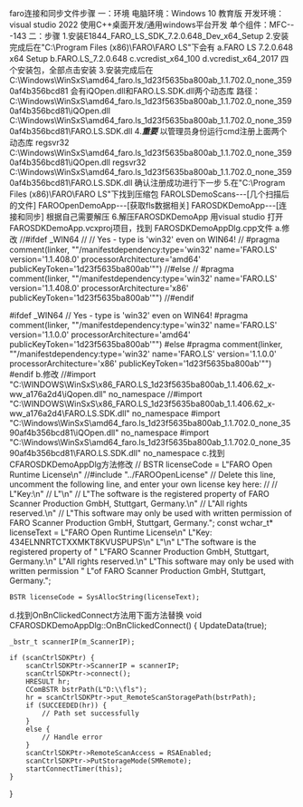faro连接和同步文件步骤
一：环境
电脑环境：Windows 10 教育版
开发环境：
visual studio 2022
使用C++桌面开发/通用windows平台开发
单个组件：MFC---143
二：步骤
1.安装E1844_FARO_LS_SDK_7.2.0.648_Dev_x64_Setup
2.安装完成后在"C:\Program Files (x86)\FARO\FARO LS"下会有
a.FARO LS 7.2.0.648 x64 Setup
b.FARO.LS_7.2.0.648
c.vcredist_x64_100
d.vcredist_x64_2017
四个安装包，全部点击安装
3.安装完成后在C:\Windows\WinSxS\amd64_faro.ls_1d23f5635ba800ab_1.1.702.0_none_3590af4b356bcd81
会有iQOpen.dll和FARO.LS.SDK.dll两个动态库
路径：
C:\Windows\WinSxS\amd64_faro.ls_1d23f5635ba800ab_1.1.702.0_none_3590af4b356bcd81\iQOpen.dll
C:\Windows\WinSxS\amd64_faro.ls_1d23f5635ba800ab_1.1.702.0_none_3590af4b356bcd81\FARO.LS.SDK.dll
4.***重要***
以管理员身份运行cmd注册上面两个动态库
regsvr32 C:\Windows\WinSxS\amd64_faro.ls_1d23f5635ba800ab_1.1.702.0_none_3590af4b356bcd81\iQOpen.dll
regsvr32 C:\Windows\WinSxS\amd64_faro.ls_1d23f5635ba800ab_1.1.702.0_none_3590af4b356bcd81\FARO.LS.SDK.dll
确认注册成功进行下一步
5.在"C:\Program Files (x86)\FARO\FARO LS"下找到压缩包
FAROLSDemoScans---[几个扫描后的文件]
FAROOpenDemoApp---[获取fls数据相关]
FAROSDKDemoApp---[连接和同步]
根据自己需要解压
6.解压FAROSDKDemoApp
用visual studio 打开FAROSDKDemoApp.vcxproj项目，找到
FAROSDKDemoAppDlg.cpp文件
a.修改
//#ifdef _WIN64
//	// Yes - type is 'win32' even on WIN64!
//	#pragma comment(linker, "\"/manifestdependency:type='win32' name='FARO.LS' version='1.1.408.0' processorArchitecture='amd64' publicKeyToken='1d23f5635ba800ab'\"")
//#else
//	#pragma comment(linker, "\"/manifestdependency:type='win32' name='FARO.LS' version='1.1.408.0' processorArchitecture='x86' publicKeyToken='1d23f5635ba800ab'\"")
//#endif

#ifdef _WIN64
	// Yes - type is 'win32' even on WIN64!
#pragma comment(linker, "\"/manifestdependency:type='win32' name='FARO.LS' version='1.1.0.0' processorArchitecture='amd64' publicKeyToken='1d23f5635ba800ab'\"")
#else
#pragma comment(linker, "\"/manifestdependency:type='win32' name='FARO.LS' version='1.1.0.0' processorArchitecture='x86' publicKeyToken='1d23f5635ba800ab'\"")
#endif
b.修改
//#import "C:\WINDOWS\WinSxS\x86_FARO.LS_1d23f5635ba800ab_1.1.406.62_x-ww_a176a2d4\iQopen.dll" no_namespace
//#import "C:\WINDOWS\WinSxS\x86_FARO.LS_1d23f5635ba800ab_1.1.406.62_x-ww_a176a2d4\FARO.LS.SDK.dll" no_namespace
#import "C:\Windows\WinSxS\amd64_faro.ls_1d23f5635ba800ab_1.1.702.0_none_3590af4b356bcd81\iQOpen.dll" no_namespace 
#import "C:\Windows\WinSxS\amd64_faro.ls_1d23f5635ba800ab_1.1.702.0_none_3590af4b356bcd81\FARO.LS.SDK.dll" no_namespace 
c.找到CFAROSDKDemoAppDlg方法修改
//		BSTR licenseCode = L"FARO Open Runtime License\n"
//#include "../FAROOpenLicense"	// Delete this line, uncomment the following line, and enter your own license key here:
//			// L"Key:<Your License Key>\n"
//			L"\n"
//			L"The software is the registered property of FARO Scanner Production GmbH, Stuttgart, Germany.\n"
//			L"All rights reserved.\n"
//			L"This software may only be used with written permission of FARO Scanner Production GmbH, Stuttgart, Germany.";
			const wchar_t* licenseText =
		L"FARO Open Runtime License\n"
		L"Key: 434ELNNRTCTXXMKT8KVUSPUPS\n"
		L"\n"
		L"The software is the registered property of "
		L"FARO Scanner Production GmbH, Stuttgart, Germany.\n"
		L"All rights reserved.\n"
		L"This software may only be used with written permission "
		L"of FARO Scanner Production GmbH, Stuttgart, Germany.";

	BSTR licenseCode = SysAllocString(licenseText);
d.找到OnBnClickedConnect方法用下面方法替换
void CFAROSDKDemoAppDlg::OnBnClickedConnect()
{
	UpdateData(true);

	_bstr_t scannerIP(m_ScannerIP);

	if (scanCtrlSDKPtr) {
		scanCtrlSDKPtr->ScannerIP = scannerIP;
		scanCtrlSDKPtr->connect();
		HRESULT hr;
		CComBSTR bstrPath(L"D:\\fls");
		hr = scanCtrlSDKPtr->put_RemoteScanStoragePath(bstrPath);
		if (SUCCEEDED(hr)) {
			// Path set successfully
		}
		else {
			// Handle error
		}
		scanCtrlSDKPtr->RemoteScanAccess = RSAEnabled;
		scanCtrlSDKPtr->PutStorageMode(SMRemote);
		startConnectTimer(this);
	}
}